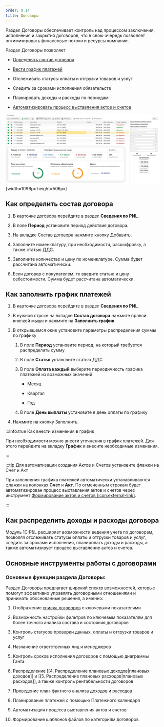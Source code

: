 ```yaml
---
order: 0.14
title: Договоры
---
```


Раздел Договоры обеспечивает контроль над процессом заключения, исполнения и закрытия договоров, что в свою очередь позволяет оптимизировать финансовые потоки и ресурсы компании.

Раздел Договоры позволяет

-  [Определять состав договора](./svedeniya-po-pnl/sostav-dogovora/_index)

-  [Вести график платежей](./svedeniya-po-pnl/sostav-dogovora/raspredelenie-platezhey-dogovora)

-  Отслеживать статусы оплаты и отгрузки товаров и услуг

-  Следить за сроками исполнения обязательств

-  Планировать доходы и расходы по периодам

-  [Автоматизировать процесс выставления актов и счетов](./sozdanie-aktov-i-schetov)

![](./dogovory.png){width=1096px height=506px}

## Как определить состав договора

1. В карточке договора перейдите в раздел **Сведения по PNL**.

2. В поле **Период** установите период действия договора.

3. На вкладке Состав договора нажмите кнопку Добавить.

4. Заполните номенклатуру, при необходимости, расшифровку, а также статью ДДС.

5. Заполните количество и цену по номенклатуре. Сумма будет рассчитана автоматически.

6. Если договор с покупателем, то введите статью и цену себестоимости. Сумма будет рассчитана автоматически.

## Как заполнить график платежей

1. В карточке договора перейдите в раздел **Сведения по PNL**.

2. В нужной строке на вкладке **Состав договора** нажмите правой кнопкой мыши и нажмите на **Заполнить график**.

3. В открывшемся окне установите параметры распределения суммы по графику

   1. В поле **Период** установите период, на который требуется распределить сумму

   2. В поле **Статья** установите статью ДДС

   3. В поле **Оплата каждый** выберите периодичность графика платежей из возможных значений

      -  Месяц

      -  Квартал

      -  Год

   4. В поле **День выплаты** установите в день оплаты по графику

4. Нажмите на кнопку Заполнить.

:::info:true Как внести изменения в график

При необходимости можно внести уточнения в график платежей. Для этого перейдите на вкладку **График** и внесите необходимые изменения.

:::

:::tip Для автоматизации создания Актов и Счетов установите флажки на Счет и Акт

При заполнения графика платежей автоматически устанавливаются флажки на колонках **Счет** и **Акт**. По отмеченным строкам будет автоматизирован процесс выставления актов и счетов через инструмент [Формирование актов и счетов \[icon:external-link\]](./sozdanie-aktov-i-schetov).

:::

## Как распределить доходы и расходы договора

Модуль 1С:P&L расширяет возможности ведения учета по договорам, позволяя отслеживать статусы оплаты и отгрузки товаров и услуг, следить за сроками исполнения, планировать доходы и расходы, а также автоматизирует процесс выставление актов и счетов.

## Основные инструменты работы с договорами

### Основные функции раздела Договоры:

Раздел Договоры предлагает широкий спектр возможностей, которые помогут эффективно управлять договорными отношениями и принимать обоснованные решения, а именно:

1. Отображение [списка договоров](./spisok-dogovorov) с ключевыми показателями

2. Возможность настройки фильтров по ключевым показателям для более точного анализа состава и состояния договоров

3. Контроль статусов проверки данных, оплаты и отгрузки товаров и услуг

4. Назначение ответственных лиц и менеджеров

5. Контроль сроков исполнения договоров с помощью диаграммы Ганта

6. Распределение \[\[4. Распределение плановых доходов|плановых доходов\]\] и \[\[5. Распределение плановых расходов|плановых расходов\]\], а также контроль рентабельности договоров

7. Проведение план-фактного анализа доходов и расходов

8. Планирование платежей с помощью Платежного календаря

9. Автоматизация процесса выставления актов и счетов

10. Формирование шаблонов файлов по категориям договоров